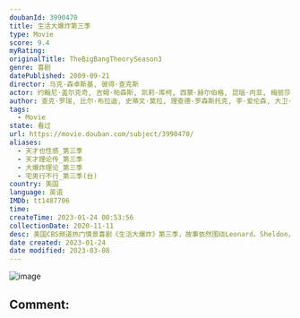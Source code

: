 ```yaml
---
doubanId: 3990470
title: 生活大爆炸第三季
type: Movie
score: 9.4
myRating: 
originalTitle: TheBigBangTheorySeason3
genre: 喜剧
datePublished: 2009-09-21
director: 马克·森卓斯基, 彼得·查克斯
actor: 约翰尼·盖尔克奇, 吉姆·帕森斯, 凯莉·库柯, 西蒙·赫尔伯格, 昆瑙·内亚, 梅丽莎·劳奇, 凯文·苏斯曼, 克里斯汀·芭伦斯基, 朱迪·格雷尔, 约书亚·马林纳, 威尔·惠顿, 翠西亚·希弗, 斯坦·李, 安迪·麦肯济, 雅德丽·史密斯, 丹妮卡·麦凯拉, 劳里·约翰逊, 史蒂文·元, 松村艾丽, 奥利弗·缪尔海德, 马伊姆·拜力克, 约翰·罗斯·鲍伊, 伊丽莎白·博古什, 劳里·梅特卡夫, 莎拉·吉尔伯特, 胡里奥·奥斯卡·门乔索, 刘易斯·布莱克, 扎克瑞·阿贝尔, undefined, 布莱恩·史密斯, 布莱恩·乔治, 卡洛儿·安·苏西, 史蒂夫·佩默, 凯缇·萨克霍夫
author: 查克·罗瑞, 比尔·布拉迪, 史蒂文·莫拉, 理查德·罗森斯托克, 李·爱伦森, 大卫·格奇, 吉姆·雷诺兹, 埃里克·卡普兰, 玛丽亚·法拉利, 史蒂夫·霍兰德
tags:
  - Movie
state: 看过
url: https://movie.douban.com/subject/3990470/
aliases:
  - 天才也性感_第三季
  - 天才理论传_第三季
  - 大爆炸理论_第三季
  - 宅男行不行_第三季(台)
country: 美国
language: 英语
IMDb: tt1487706
time: 
createTime: 2023-01-24 00:53:56
collectionDate: 2020-11-11
desc: 美国CBS频道热门情景喜剧《生活大爆炸》第三季，故事依然围绕Leonard，Sheldon，Howard和Raj四位可爱的物理天才，以及隔壁的金发美女Penny展开。本季最大突破是呆子Leonard和...
date created: 2023-01-24
date modified: 2023-03-08
---
```


![image](p1864616471.jpg)

Comment:
---
